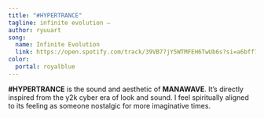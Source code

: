 ```yaml
---
title: "#HYPERTRANCE"
tagline: infinite evolution —
author: ryuuart
song:
  name: Infinite Evolution
  link: https://open.spotify.com/track/39VB77jY5WTMFEH6TwUb6s?si=a6bff74890284ed2
color:
  portal: royalblue
---
```


**#HYPERTRANCE** is the sound and aesthetic of **MANAWAVE**. It’s directly inspired from the y2k cyber era of look and sound. I feel spiritually aligned to its feeling as someone nostalgic for more imaginative times.
